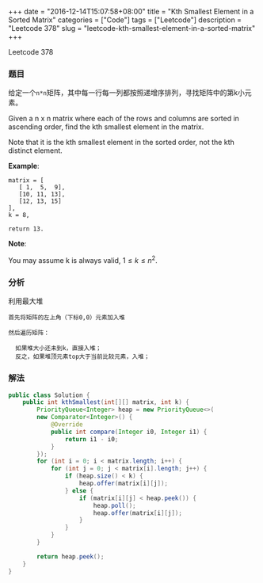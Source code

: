+++
date = "2016-12-14T15:07:58+08:00"
title = "Kth Smallest Element in a Sorted Matrix"
categories = ["Code"]
tags = ["Leetcode"]
description = "Leetcode 378"
slug = "leetcode-kth-smallest-element-in-a-sorted-matrix"
+++


Leetcode 378

### 题目

给定一个`n*n`矩阵，其中每一行每一列都按照递增序排列，寻找矩阵中的第k小元素。

Given a n x n matrix where each of the rows and columns are sorted in ascending order, find the kth smallest element in the matrix.

Note that it is the kth smallest element in the sorted order, not the kth distinct element.

__Example__:

```
matrix = [
   [ 1,  5,  9],
   [10, 11, 13],
   [12, 13, 15]
],
k = 8,

return 13.
```

__Note__:

You may assume k is always valid, $1 \leqslant k \leqslant n^2$.

### 分析

利用最大堆

```
首先将矩阵的左上角（下标0,0）元素加入堆

然后遍历矩阵：

  如果堆大小还未到k，直接入堆；
  反之，如果堆顶元素top大于当前比较元素，入堆；
```

### 解法

```java
public class Solution {
    public int kthSmallest(int[][] matrix, int k) {
        PriorityQueue<Integer> heap = new PriorityQueue<>(
        new Comparator<Integer>() {
            @Override
            public int compare(Integer i0, Integer i1) {
                return i1 - i0;
            }
        });
        for (int i = 0; i < matrix.length; i++) {
            for (int j = 0; j < matrix[i].length; j++) {
                if (heap.size() < k) {
                    heap.offer(matrix[i][j]);
                } else {
                    if (matrix[i][j] < heap.peek()) {
                        heap.poll();
                        heap.offer(matrix[i][j]);
                    }
                }
            }
        }

        return heap.peek();
    }
}
```